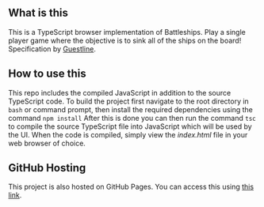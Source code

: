 ## What is this
This is a TypeScript browser implementation of Battleships. Play a single player game where the objective is to sink all of the ships on the board! Specification by [Guestline](https://medium.com/guestline-labs/hints-for-our-interview-process-and-code-test-ae647325f400).
## How to use this
This repo includes the compiled JavaScript in addition to the source TypeScript code. To build the project first navigate to the root directory in `bash` or command prompt, then install the required dependencies using the command `npm install` 
After this is done you can then run the command `tsc` to compile the source TypeScript file into JavaScript which will be used by the UI. When the code is compiled, simply view the *index.html* file in your web browser of choice.
## GitHub Hosting
This project is also hosted on GitHub Pages. You can access this using [this link](https://frankdippnall.github.io/guestline-battleship/).
